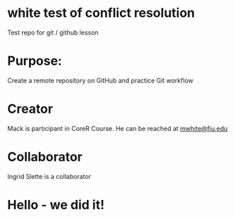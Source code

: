 # white test of conflict resolution


Test repo for git / github lesson

# Purpose:

Create a remote repository on GitHub and practice Git workflow

# Creator

Mack is participant in CoreR Course. He can be reached at [mwhite\@fiu.edu](mailto:mwhite@fiu.edu)

# Collaborator

Ingrid Slette is a collaborator

# Hello - we did it!